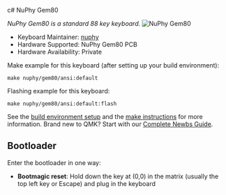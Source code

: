 c# NuPhy Gem80

*NuPhy Gem80 is a standard 88 key keyboard.*
![NuPhy Gem80](https://imgur.com/a/kdaVfkx)

* Keyboard Maintainer: [nuphy](https://github.com/nuphy-src)
* Hardware Supported: NuPhy Gem80 PCB
* Hardware Availability: Private

Make example for this keyboard (after setting up your build environment):

    make nuphy/gem80/ansi:default

Flashing example for this keyboard:

    make nuphy/gem80/ansi:default:flash

See the [build environment setup](https://docs.qmk.fm/#/getting_started_build_tools) and the [make instructions](https://docs.qmk.fm/#/getting_started_make_guide) for more information. Brand new to QMK? Start with our [Complete Newbs Guide](https://docs.qmk.fm/#/newbs).

## Bootloader

Enter the bootloader in one way:

* **Bootmagic reset**: Hold down the key at (0,0) in the matrix (usually the top left key or Escape) and plug in the keyboard
